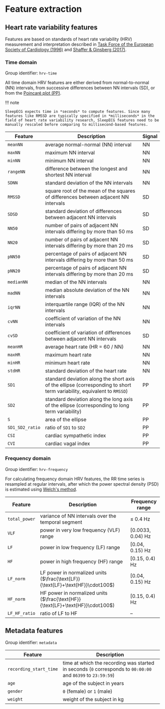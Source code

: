 # Feature extraction

## Heart rate variability features
Features are based on standards of heart rate variability (HRV) measurement and interpretation described in [Task Force of the European Society of Cardiology (1996)](https://doi.org/10.1161/01.CIR.93.5.1043) and [Shaffer & Ginsberg (2017)](https://doi.org/10.3389/fpubh.2017.00258).

### Time domain
Group identifier: `hrv-time`

All time domain HRV features are either derived from normal-to-normal (NN) intervals, from successive differences between NN intervals (SD), or from the [Poincaré plot (PP)](https://en.wikipedia.org/wiki/Poincar%C3%A9_plot).

!!! note
    
    SleepECG expects time in *seconds* to compute features. Since many features like RMSSD are typically specified in *milliseconds* in the field of heart rate variability research, SleepECG features need to be manually rescaled before comparing to millisecond-based features.

|Feature|Description|Signal|
|-|-|-|
|`meanNN`|average normal-normal (NN) interval|NN|
|`maxNN`|maximum NN interval|NN|
|`minNN`|minimum NN interval|NN|
|`rangeNN`|difference between the longest and shortest NN interval|NN|
|`SDNN`|standard deviation of the NN intervals|NN|
|`RMSSD`|square root of the mean of the squares of differences between adjacent NN intervals|SD|
|`SDSD`|standard deviation of differences between adjacent NN intervals|SD|
|`NN50`|number of pairs of adjacent NN intervals differing by more than 50 ms|SD|
|`NN20`|number of pairs of adjacent NN intervals differing by more than 20 ms|SD|
|`pNN50`|percentage of pairs of adjacent NN intervals differing by more than 50 ms|SD|
|`pNN20`|percentage of pairs of adjacent NN intervals differing by more than 20 ms|SD|
|`medianNN`|median of the NN intervals|NN|
|`madNN`|median absolute deviation of the NN intervals|NN|
|`iqrNN`|interquartile range (IQR) of the NN intervals|NN|
|`cvNN`|coefficient of variation of the NN intervals|NN|
|`cvSD`|coefficient of variation of differences between adjacent NN intervals|SD|
|`meanHR`|average heart rate (HR = 60 / NN)|NN|
|`maxHR`|maximum heart rate|NN|
|`minHR`|minimum heart rate|NN|
|`stdHR`|standard deviation of the heart rate|NN|
|`SD1`|standard deviation along the short axis of the ellipse (corresponding to short term variability, equivalent to `RMSSD`)|PP|
|`SD2`|standard deviation along the long axis of the ellipse (corresponding to long term variability)|PP|
|`S`|area of the ellipse|PP|
|`SD1_SD2_ratio`|ratio of `SD1` to `SD2`|PP|
|`CSI`|cardiac sympathetic index|PP|
|`CVI`|cardiac vagal index|PP|

### Frequency domain
Group identifier: `hrv-frequency`

For calculating frequency domain HRV features, the RR time series is resampled at regular intervals, after which the power spectral density (PSD) is estimated using [Welch's method](https://en.wikipedia.org/wiki/Welch%27s_method).

|Feature|Description|Frequency range|
|-|-|-|
|`total_power`|variance of NN intervals over the temporal segment|≤ 0.4 Hz|
|`VLF`|power in very low frequency (VLF) range|[0.0033, 0.04) Hz|
|`LF`|power in low frequency (LF) range|[0.04, 0.15) Hz|
|`HF`|power in high frequency (HF) range|[0.15, 0.4) Hz|
|`LF_norm`|LF power in normalized units ($\frac{\text{LF}}{\text{LF}+\text{HF}}\cdot100$)|[0.04, 0.15) Hz|
|`HF_norm`|HF power in normalized units ($\frac{\text{HF}}{\text{LF}+\text{HF}}\cdot100$)|[0.15, 0.4) Hz|
|`LF_HF_ratio`|ratio of LF to HF|–|


## Metadata features
Group identifier: `metadata`

|Feature|Description|
|-|-|
|`recording_start_time`|time at which the recording was started in seconds (`0` corresponds to `00:00:00` and `86399` to `23:59:59`)|
|`age`|age of the subject in years|
|`gender`|`0` (female) or `1` (male)|
|`weight`|weight of the subject in kg|
